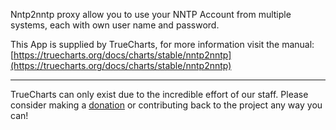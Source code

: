 Nntp2nntp proxy allow you to use your NNTP Account from multiple systems, each with own user name and password.

This App is supplied by TrueCharts, for more information visit the manual: [https://truecharts.org/docs/charts/stable/nntp2nntp](https://truecharts.org/docs/charts/stable/nntp2nntp)

---

TrueCharts can only exist due to the incredible effort of our staff.
Please consider making a [donation](https://truecharts.org/docs/about/sponsor) or contributing back to the project any way you can!

